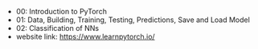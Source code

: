* 00: Introduction to PyTorch
* 01: Data, Building, Training, Testing, Predictions, Save and Load Model
* 02: Classification of NNs 
* website link: https://www.learnpytorch.io/
